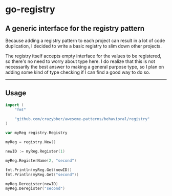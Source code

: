 # go-registry

## A generic interface for the registry pattern

Because adding a registry pattern to each project can result in a lot of code duplication,
I decided to write a basic registry to slim down other projects.

The registry itself accepts empty interface for the values to be registered, so there's no need to
worry about type here. I do realize that this is not necessarily the best answer to making a
general purpose type, so I plan on adding some kind of type checking if I can find a good
way to do so.

---

## Usage

```go
import (
    "fmt"

    "github.com/crazybber/awesome-patterns/behavioral/registry"
)

var myReg registry.Registry

myReg = registry.New()

newID := myReg.Register(1)

myReg.RegisterName(2, "second")

fmt.Println(myReg.Get(newID))
fmt.Println(myReg.Get("second"))

myReg.Deregister(newID)
myReg.Deregister("second")
```
